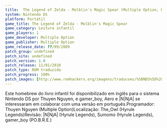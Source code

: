 ```yaml
---
title:  The Legend of Zelda - Molblin's Magic Spear (Multiple Option, Hyrule Legends e PO.B.R.E.)
system: Nintendo DS
platform: Portátil
game_title: The Legend of Zelda - Molblin's Magic Spear
game_category: Leitura infantil
game_players: 1
game_developer: Multiple Option
game_publisher: Multiple Option
game_release_date: ??/09/2009
patch_group: undefined
patch_site: undefined
patch_version: 1.0
patch_release: 11/01/2010
patch_type: ROM traduzida
patch_progress: 100%
patch_images: [http://www.romhackers.org/imagens/traducoes/%5BNDS%5D%20The%20Legend%20of%20Zelda%20-%20Molblin's%20Magic%20Spear%20-%20Multiple%20Option,%20Hyrule%20Legends%20e%20POBRE%20-%201.png,http://www.romhackers.org/imagens/traducoes/%5BNDS%5D%20The%20Legend%20of%20Zelda%20-%20Molblin's%20Magic%20Spear%20-%20Multiple%20Option,%20Hyrule%20Legends%20e%20POBRE%20-%202.png]
---
```

Este homebrew do livro infantil foi disponibilizado em inglês para o sistema Nintendo DS por Thuyen Nguyen, e gamer_boy, Aero e |N|NjA| se interessaram em colaborar com uma versão em português.Programador: Thuyen Nguyen (Multiple Option)Localização: The_Owl (Hyrule Legends)Revisão: |N|NjA| (Hyrule Legends), Sumomo (Hyrule Legends), gamer_boy (PO.B.R.E.)